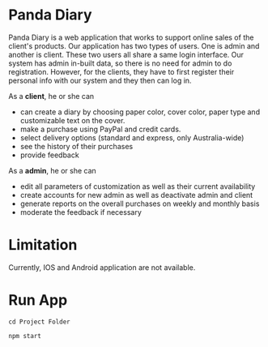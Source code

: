 # Panda Diary

Panda Diary is a web application that works to support online sales of the client's products. Our application has two types of users. One is admin and another is client. These two users all share a same login interface. Our system has admin in-built data, so there is no need for admin to do registration. However, for the clients, they have to first register their personal info with our system and they then can log in. 

As a **client**, he or she can 
* can create a diary by choosing paper color, cover color, paper type and customizable text on the cover.
* make a purchase using PayPal and credit cards.
* select delivery options (standard and express, only Australia-wide)
* see the history of their purchases
* provide feedback

As a **admin**, he or she can
* edit all parameters of customization as well as their current availability
* create accounts for new admin as well as deactivate admin and client
* generate reports on the overall purchases on weekly and monthly basis
* moderate the feedback if necessary

# Limitation 

Currently, IOS and Android application are not available.

# Run App

```
cd Project Folder
```

```
npm start
```


